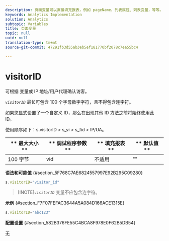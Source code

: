 ```yaml
---
description: 页面变量可以直接填充报表，例如 pageName、列表属性、列表变量，等等。
keywords: Analytics Implementation
solution: Analytics
subtopic: Variables
title: 页面变量
topic: null
uuid: null
translation-type: tm+mt
source-git-commit: 47291fb3d55ab3eb5ef181770bf2078c7ea55bc4

---
```



# visitorID

可根据 变量或 IP 地址/用户代理确认访客。


<!-- 

visitorID.xml

 -->

*`visitorID`* 最长可包含 100 个字母数字字符，且不得包含连字符。

如果您显式设置了一个自定义 ID，那么在出现其他 ID 方法之前将始终使用此 ID。

使用顺序如下：s.visitorID &gt; s_vi &gt; s_fid &gt; IP/UA。

| ** 最大大小** | ** 调试程序参数** | ** 填充报表** | ** 默认值** |
|---|---|---|---|
| 100 字节 | vid | 不适用 | "" |

**语法和可能值** {#section_5F768C7AE6824557997E92B295C09280}

```js
s.visitorID="visitor_id"
```

> [!NOTE]*`visitorID`* 变量不应包含连字符。

**示例** {#section_F7F07FEFAC3644A5A084D166ACE1315E}

```js
s.visitorID="abc123"
```

**配置设置** {#section_582B376FE55C4BCA8F978E0F62B5DB54}

无

